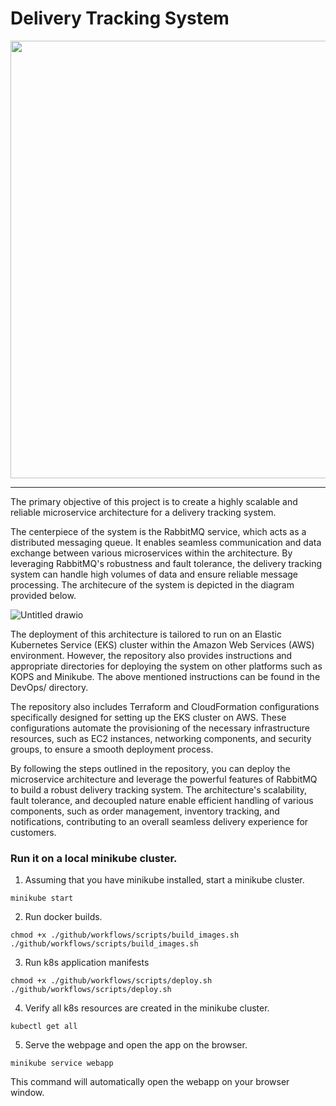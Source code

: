 # Delivery Tracking System

<img src=".github/gif/app.gif?raw=true" width="700px">

---
The primary objective of this project is to create a highly scalable and reliable microservice architecture for a delivery tracking system.

The centerpiece of the system is the RabbitMQ service, which acts as a distributed messaging queue. It enables seamless communication and data exchange between various microservices within the architecture. By leveraging RabbitMQ's robustness and fault tolerance, the delivery tracking system can handle high volumes of data and ensure reliable message processing. The architecure of the system is depicted in the diagram provided below.

![Untitled drawio](https://github.com/vgnshiyer/Delivery-tracking-system/assets/39982819/ed63c5f2-9448-4a3a-8118-40d2730080ea)

The deployment of this architecture is tailored to run on an Elastic Kubernetes Service (EKS) cluster within the Amazon Web Services (AWS) environment. However, the repository also provides instructions and appropriate directories for deploying the system on other platforms such as KOPS and Minikube.
The above mentioned instructions can be found in the DevOps/ directory.

The repository also includes Terraform and CloudFormation configurations specifically designed for setting up the EKS cluster on AWS. These configurations automate the provisioning of the necessary infrastructure resources, such as EC2 instances, networking components, and security groups, to ensure a smooth deployment process.

By following the steps outlined in the repository, you can deploy the microservice architecture and leverage the powerful features of RabbitMQ to build a robust delivery tracking system. The architecture's scalability, fault tolerance, and decoupled nature enable efficient handling of various components, such as order management, inventory tracking, and notifications, contributing to an overall seamless delivery experience for customers.

### Run it on a local minikube cluster.

1. Assuming that you have minikube installed, start a minikube cluster.

```
minikube start
```

2. Run docker builds.

```
chmod +x ./github/workflows/scripts/build_images.sh
./github/workflows/scripts/build_images.sh
```

3. Run k8s application manifests

```
chmod +x ./github/workflows/scripts/deploy.sh
./github/workflows/scripts/deploy.sh
```

4. Verify all k8s resources are created in the minikube cluster.

```
kubectl get all
```

5. Serve the webpage and open the app on the browser.

```
minikube service webapp
```
This command will automatically open the webapp on your browser window.
